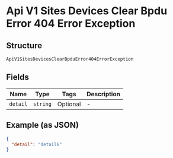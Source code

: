 
# Api V1 Sites Devices Clear Bpdu Error 404 Error Exception

## Structure

`ApiV1SitesDevicesClearBpduError404ErrorException`

## Fields

| Name | Type | Tags | Description |
|  --- | --- | --- | --- |
| `detail` | `string` | Optional | - |

## Example (as JSON)

```json
{
  "detail": "detail6"
}
```

